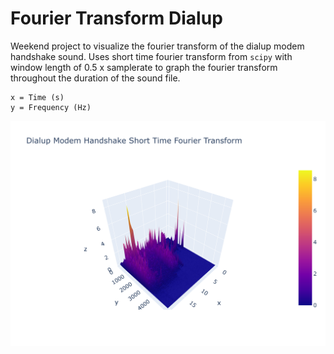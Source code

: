 # Fourier Transform Dialup
Weekend project to visualize the fourier transform of the dialup modem handshake sound. Uses short time fourier transform from `scipy` with window length of 0.5 x samplerate to graph the fourier transform throughout the duration of the sound file.

```
x = Time (s)
y = Frequency (Hz)
```


![alt text](https://raw.githubusercontent.com/mcullifer/fourier-transform-dialup/master/graphs/graph.png)
